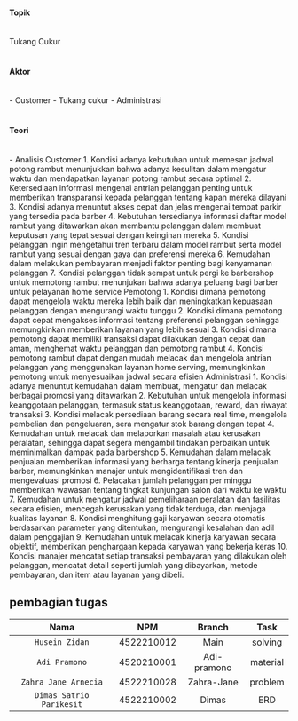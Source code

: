 <h4>Topik</h4> <br>
Tukang Cukur <br> <br>

<h4>Aktor</h4> <br>
- Customer
- Tukang cukur
- Administrasi <br><br>

<h4>Teori</h4>
<br>
- Analisis
Customer
1. Kondisi adanya kebutuhan untuk memesan jadwal potong rambut menunjukkan bahwa adanya kesulitan dalam mengatur waktu dan mendapatkan layanan potong rambut secara optimal
2. Ketersediaan informasi mengenai antrian pelanggan penting untuk memberikan transparansi kepada pelanggan tentang kapan mereka dilayani
3. Kondisi adanya menuntut akses cepat dan jelas mengenai tempat parkir yang tersedia pada barber
4. Kebutuhan tersedianya informasi daftar model rambut yang ditawarkan akan membantu pelanggan dalam membuat keputusan yang tepat sesuai dengan keinginan mereka
5. Kondisi pelanggan ingin mengetahui tren terbaru dalam model rambut serta model rambut yang sesuai dengan gaya dan preferensi mereka 
6. Kemudahan dalam melakukan pembayaran menjadi faktor penting bagi kenyamanan pelanggan
7. Kondisi pelanggan tidak sempat untuk pergi ke barbershop untuk memotong rambut menunjukan bahwa adanya peluang bagi barber untuk pelayanan home service
Pemotong
1. Kondisi dimana pemotong dapat mengelola waktu mereka lebih baik dan meningkatkan kepuasaan pelanggan dengan mengurangi waktu tunggu
2. Kondisi dimana pemotong dapat cepat mengakses informasi tentang preferensi pelanggan sehingga memungkinkan memberikan layanan yang lebih sesuai 
3. Kondisi dimana pemotong dapat memiliki transaksi dapat dilakukan dengan cepat dan aman, menghemat waktu pelanggan dan pemotong rambut
4. Kondisi pemotong rambut dapat dengan mudah melacak dan mengelola antrian pelanggan yang menggunakan layanan home serving, memungkinkan pemotong untuk menyesuaikan jadwal secara efisien
Administrasi
1. Kondisi adanya menuntut kemudahan dalam membuat, mengatur dan melacak berbagai promosi yang ditawarkan
2. Kebutuhan untuk mengelola informasi keanggotaan pelanggan, termasuk status keanggotaan, reward, dan riwayat transaksi
3. Kondisi melacak persediaan barang secara real time, mengelola pembelian dan pengeluaran, sera mengatur stok barang dengan tepat
4. Kemudahan untuk melacak dan melaporkan masalah atau kerusakan peralatan, sehingga dapat segera mengambil tindakan perbaikan untuk meminimalkan dampak pada barbershop
5. Kemudahan dalam melacak penjualan memberikan informasi yang berharga tentang kinerja penjualan barber, memungkinkan manajer untuk mengidentifikasi tren dan mengevaluasi promosi
6. Pelacakan jumlah pelanggan per minggu memberikan wawasan tentang tingkat kunjungan salon dari waktu ke waktu
7. Kemudahan untuk mengatur jadwal pemeliharaan peralatan dan fasilitas secara efisien, mencegah kerusakan yang tidak terduga, dan menjaga kualitas layanan
8. Kondisi  menghitung gaji karyawan secara otomatis berdasarkan parameter yang ditentukan, mengurangi kesalahan dan adil dalam penggajian
9. Kemudahan untuk melacak kinerja karyawan secara objektif, memberikan penghargaan kepada karyawan yang bekerja keras
10. Kondisi manajer mencatat setiap transaksi pembayaran yang dilakukan oleh pelanggan, mencatat detail seperti jumlah yang dibayarkan, metode pembayaran, dan item atau layanan yang dibeli.<br>



<h2>pembagian tugas</h2>

Nama | NPM | Branch | Task
:---: | :---: | :---: | :---:
`Husein Zidan` | 4522210012 | Main | solving 
`Adi Pramono` | 4520210001 | Adi-pramono | material 
`Zahra Jane Arnecia` | 4522210028 | Zahra-Jane | problem
`Dimas Satrio Parikesit` | 4522210002 | Dimas | ERD 
